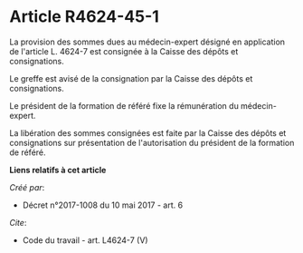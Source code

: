 # Article R4624-45-1

La provision des sommes dues au médecin-expert désigné en application de l'article L. 4624-7 est consignée à la Caisse des
dépôts et consignations. 

Le greffe est avisé de la consignation par la Caisse des dépôts et consignations. 

Le président de la formation de référé fixe la rémunération du médecin-expert. 

La libération des sommes consignées est faite par la Caisse des dépôts et consignations sur présentation de l'autorisation du
président de la formation de référé.

**Liens relatifs à cet article**

_Créé par_:

  - Décret n°2017-1008 du 10 mai 2017 - art. 6

_Cite_:

  - Code du travail - art. L4624-7 (V)
